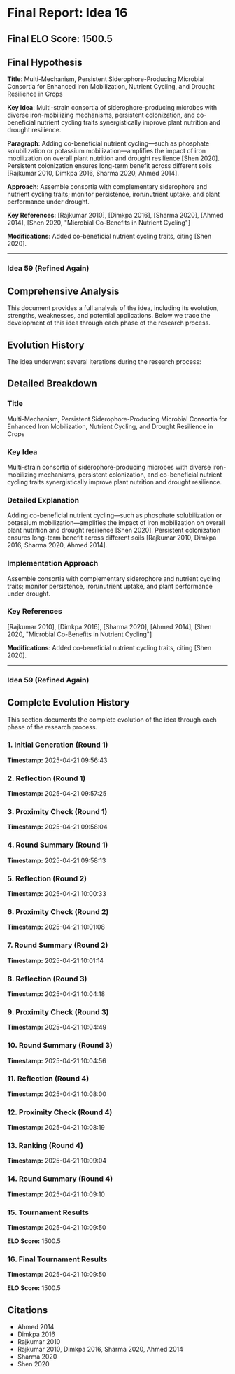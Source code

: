 # Final Report: Idea 16

## Final ELO Score: 1500.5

## Final Hypothesis

**Title**: Multi-Mechanism, Persistent Siderophore-Producing Microbial Consortia for Enhanced Iron Mobilization, Nutrient Cycling, and Drought Resilience in Crops

**Key Idea**: Multi-strain consortia of siderophore-producing microbes with diverse iron-mobilizing mechanisms, persistent colonization, and co-beneficial nutrient cycling traits synergistically improve plant nutrition and drought resilience.

**Paragraph**: Adding co-beneficial nutrient cycling—such as phosphate solubilization or potassium mobilization—amplifies the impact of iron mobilization on overall plant nutrition and drought resilience [Shen 2020]. Persistent colonization ensures long-term benefit across different soils [Rajkumar 2010, Dimkpa 2016, Sharma 2020, Ahmed 2014].

**Approach**: Assemble consortia with complementary siderophore and nutrient cycling traits; monitor persistence, iron/nutrient uptake, and plant performance under drought.

**Key References**: [Rajkumar 2010], [Dimkpa 2016], [Sharma 2020], [Ahmed 2014], [Shen 2020, "Microbial Co-Benefits in Nutrient Cycling"]

**Modifications**: Added co-beneficial nutrient cycling traits, citing [Shen 2020].

---

### **Idea 59 (Refined Again)**

## Comprehensive Analysis

This document provides a full analysis of the idea, including its evolution, strengths, weaknesses, and potential applications. Below we trace the development of this idea through each phase of the research process.

## Evolution History

The idea underwent several iterations during the research process:

## Detailed Breakdown

### Title

Multi-Mechanism, Persistent Siderophore-Producing Microbial Consortia for Enhanced Iron Mobilization, Nutrient Cycling, and Drought Resilience in Crops

### Key Idea

Multi-strain consortia of siderophore-producing microbes with diverse iron-mobilizing mechanisms, persistent colonization, and co-beneficial nutrient cycling traits synergistically improve plant nutrition and drought resilience.

### Detailed Explanation

Adding co-beneficial nutrient cycling—such as phosphate solubilization or potassium mobilization—amplifies the impact of iron mobilization on overall plant nutrition and drought resilience [Shen 2020]. Persistent colonization ensures long-term benefit across different soils [Rajkumar 2010, Dimkpa 2016, Sharma 2020, Ahmed 2014].

### Implementation Approach

Assemble consortia with complementary siderophore and nutrient cycling traits; monitor persistence, iron/nutrient uptake, and plant performance under drought.

### Key References

[Rajkumar 2010], [Dimkpa 2016], [Sharma 2020], [Ahmed 2014], [Shen 2020, "Microbial Co-Benefits in Nutrient Cycling"]

**Modifications**: Added co-beneficial nutrient cycling traits, citing [Shen 2020].

---

### **Idea 59 (Refined Again)**

## Complete Evolution History

This section documents the complete evolution of the idea through each phase of the research process.

### 1. Initial Generation (Round 1)
**Timestamp:** 2025-04-21 09:56:43



### 2. Reflection (Round 1)
**Timestamp:** 2025-04-21 09:57:25



### 3. Proximity Check (Round 1)
**Timestamp:** 2025-04-21 09:58:04



### 4. Round Summary (Round 1)
**Timestamp:** 2025-04-21 09:58:13



### 5. Reflection (Round 2)
**Timestamp:** 2025-04-21 10:00:33



### 6. Proximity Check (Round 2)
**Timestamp:** 2025-04-21 10:01:08



### 7. Round Summary (Round 2)
**Timestamp:** 2025-04-21 10:01:14



### 8. Reflection (Round 3)
**Timestamp:** 2025-04-21 10:04:18



### 9. Proximity Check (Round 3)
**Timestamp:** 2025-04-21 10:04:49



### 10. Round Summary (Round 3)
**Timestamp:** 2025-04-21 10:04:56



### 11. Reflection (Round 4)
**Timestamp:** 2025-04-21 10:08:00



### 12. Proximity Check (Round 4)
**Timestamp:** 2025-04-21 10:08:19



### 13. Ranking (Round 4)
**Timestamp:** 2025-04-21 10:09:04



### 14. Round Summary (Round 4)
**Timestamp:** 2025-04-21 10:09:10



### 15. Tournament Results
**Timestamp:** 2025-04-21 10:09:50

**ELO Score:** 1500.5



### 16. Final Tournament Results
**Timestamp:** 2025-04-21 10:09:50

**ELO Score:** 1500.5



## Citations

- Ahmed 2014
- Dimkpa 2016
- Rajkumar 2010
- Rajkumar 2010, Dimkpa 2016, Sharma 2020, Ahmed 2014
- Sharma 2020
- Shen 2020
